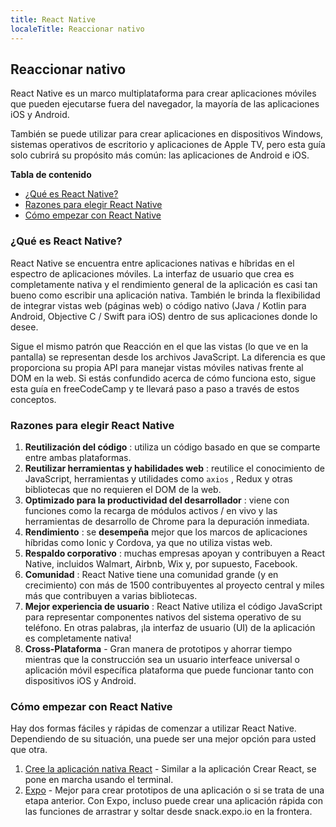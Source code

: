 ```yaml
---
title: React Native
localeTitle: Reaccionar nativo
---
```

## Reaccionar nativo

React Native es un marco multiplataforma para crear aplicaciones móviles que pueden ejecutarse fuera del navegador, la mayoría de las aplicaciones iOS y Android.

También se puede utilizar para crear aplicaciones en dispositivos Windows, sistemas operativos de escritorio y aplicaciones de Apple TV, pero esta guía solo cubrirá su propósito más común: las aplicaciones de Android e iOS.

**Tabla de contenido**

*   [¿Qué es React Native?](#what-is-react-native)
*   [Razones para elegir React Native](#reasons-to-choose-react-native)
*   [Cómo empezar con React Native](#how-to-get-started-with-react-native)

### ¿Qué es React Native?

React Native se encuentra entre aplicaciones nativas e híbridas en el espectro de aplicaciones móviles. La interfaz de usuario que crea es completamente nativa y el rendimiento general de la aplicación es casi tan bueno como escribir una aplicación nativa. También le brinda la flexibilidad de integrar vistas web (páginas web) o código nativo (Java / Kotlin para Android, Objective C / Swift para iOS) dentro de sus aplicaciones donde lo desee.

Sigue el mismo patrón que Reacción en el que las vistas (lo que ve en la pantalla) se representan desde los archivos JavaScript. La diferencia es que proporciona su propia API para manejar vistas móviles nativas frente al DOM en la web. Si estás confundido acerca de cómo funciona esto, sigue esta guía en freeCodeCamp y te llevará paso a paso a través de estos conceptos.

### Razones para elegir React Native

1.  **Reutilización del código** : utiliza un código basado en que se comparte entre ambas plataformas.
2.  **Reutilizar herramientas y habilidades web** : reutilice el conocimiento de JavaScript, herramientas y utilidades como `axios` , Redux y otras bibliotecas que no requieren el DOM de la web.
3.  **Optimizado para la productividad del desarrollador** : viene con funciones como la recarga de módulos activos / en vivo y las herramientas de desarrollo de Chrome para la depuración inmediata.
4.  **Rendimiento** : se **desempeña** mejor que los marcos de aplicaciones híbridas como Ionic y Cordova, ya que no utiliza vistas web.
5.  **Respaldo corporativo** : muchas empresas apoyan y contribuyen a React Native, incluidos Walmart, Airbnb, Wix y, por supuesto, Facebook.
6.  **Comunidad** : React Native tiene una comunidad grande (y en crecimiento) con más de 1500 contribuyentes al proyecto central y miles más que contribuyen a varias bibliotecas.
7.  **Mejor experiencia de usuario** : React Native utiliza el código JavaScript para representar componentes nativos del sistema operativo de su teléfono. En otras palabras, ¡la interfaz de usuario (UI) de la aplicación es completamente nativa!
8.  **Cross-Plataforma** - Gran manera de prototipos y ahorrar tiempo mientras que la construcción sea un usuario interfeace universal o aplicación móvil específica plataforma que puede funcionar tanto con dispositivos iOS y Android.

### Cómo empezar con React Native

Hay dos formas fáciles y rápidas de comenzar a utilizar React Native. Dependiendo de su situación, una puede ser una mejor opción para usted que otra.

1.  [Cree la aplicación nativa React](https://www.npmjs.com/package/create-react-native-app) - Similar a la aplicación Crear React, se pone en marcha usando el terminal.
2.  [Expo](https://expo.io) - Mejor para crear prototipos de una aplicación o si se trata de una etapa anterior. Con Expo, incluso puede crear una aplicación rápida con las funciones de arrastrar y soltar desde snack.expo.io en la frontera.
